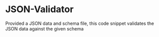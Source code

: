 # JSON-Validator
Provided a JSON data and schema file, this code snippet validates the JSON data against the given schema
